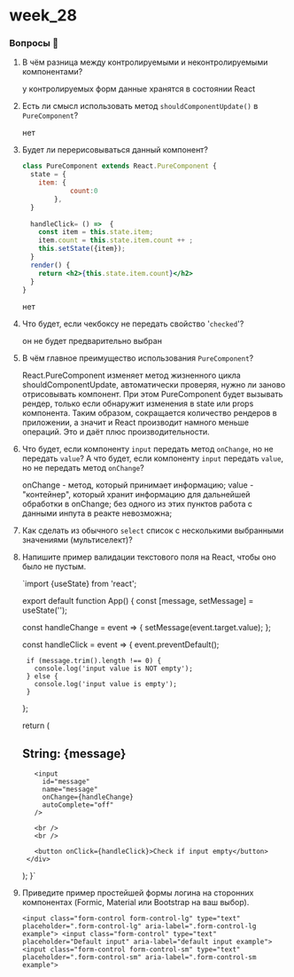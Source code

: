 # week_28

### Вопросы 💎

1. В чём разница между контролируемыми и неконтролируемыми компонентами?

    у контролируемых форм данные хранятся в состоянии React

2. Есть ли смысл использовать метод `shouldComponentUpdate()` в `PureComponent`?

    нет

3. Будет ли перерисовываться данный компонент?   
    
    ```jsx
    class PureComponent extends React.PureComponent {
      state = { 
        item: {
    			count:0
    		},
      }
      
      handleClick= () =>  {
        const item = this.state.item;
        item.count = this.state.item.count ++ ;
        this.setState({item});
      }
      render() {
        return <h2>{this.state.item.count}</h2>
      }
    }
    ```

    нет
    
4. Что будет, если чекбоксу не передать свойство '`checked`'?

   он не будет предварительно выбран

5. В чём главное преимущество использования `PureComponent`?

    React.PureComponent изменяет метод жизненного цикла shouldComponentUpdate, автоматически проверяя, нужно ли заново отрисовывать компонент. При этом PureComponent будет вызывать рендер, только если обнаружит изменения в state или props компонента. Таким образом, сокращается количество рендеров в приложении, а значит и React производит намного меньше операций. Это и даёт плюс производительности.

6. Что будет, если компоненту `input` передать метод `onChange`, но не передать `value`? А что будет, если компоненту `input` передать `value`, но не передать метод `onChange`?

    onChange - метод, который принимает информацию;
    value - "контейнер", который хранит информацию для дальнейшей обработки в onChange;
    без одного из этих пунктов работа с данными инпута в реакте невозможна;

7. Как сделать из обычного `select` список с несколькими выбранными значениями (мультиселект)?
  
   <!-- <select multiple={true} value={['Б', 'В']}> -->

8. Напишите пример валидации текстового поля на React, чтобы оно было не пустым.

    `import {useState} from 'react';

    export default function App() {
      const [message, setMessage] = useState('');

      const handleChange = event => {
        setMessage(event.target.value);
      };

      const handleClick = event => {
        event.preventDefault();

        if (message.trim().length !== 0) {
          console.log('input value is NOT empty');
        } else {
          console.log('input value is empty');
        }
      };

      return (
        <div>
          <h2>String: {message}</h2>

          <input
            id="message"
            name="message"
            onChange={handleChange}
            autoComplete="off"
          />

          <br />
          <br />

          <button onClick={handleClick}>Check if input empty</button>
        </div>
      );
    }`


9. Приведите пример простейшей формы логина на сторонних компонентах (Formic, Material или Bootstrap на ваш выбор).

    `<input class="form-control form-control-lg" type="text" placeholder=".form-control-lg" aria-label=".form-control-lg example">
    <input class="form-control" type="text" placeholder="Default input" aria-label="default input example">
    <input class="form-control form-control-sm" type="text" placeholder=".form-control-sm" aria-label=".form-control-sm example">`